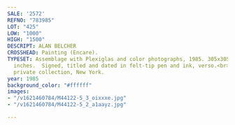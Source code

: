 ```yaml
---
SALE: '2572'
REFNO: "783985"
LOT: "425"
LOW: "1000"
HIGH: "1500"
DESCRIPT: ALAN BELCHER
CROSSHEAD: Painting (Encare).
TYPESET: Assemblage with Plexiglas and color photographs, 1985. 305x305x85 mm; 12x12x3½
  inches.  Signed, titled and dated in felt-tip pen and ink, verso.<br><br>Ex-collection
  private collection, New York.
year: 1985
background_color: "#ffffff"
images:
- "/v1621460784/M44122-5_3_oixxxe.jpg"
- "/v1621460784/M44122-5_2_a1aayz.jpg"

---
```


